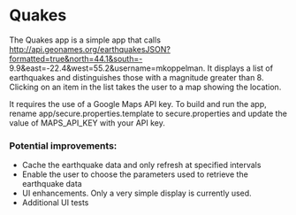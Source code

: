 # Quakes

The Quakes app is a simple app that calls http://api.geonames.org/earthquakesJSON?formatted=true&north=44.1&south=-
9.9&east=-22.4&west=55.2&username=mkoppelman. It displays a list of earthquakes and distinguishes those with a magnitude greater than 8. Clicking on an item in the list takes the user to a map showing the location.

It requires the use of a Google Maps API key. To build and run the app, rename app/secure.properties.template to secure.properties and update the value of MAPS_API_KEY with your API key.

### Potential improvements:
- Cache the earthquake data and only refresh at specified intervals
- Enable the user to choose the parameters used to retrieve the earthquake data
- UI enhancements. Only a very simple display is currently used.
- Additional UI tests
